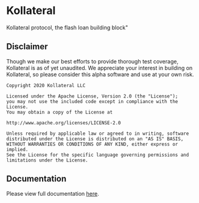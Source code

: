 # Kollateral
Kollateral protocol, the flash loan building block"

## Disclaimer
Though we make our best efforts to provide thorough test coverage, Kollateral is as of yet unaudited. We appreciate your interest in building on Kollateral, so please consider this alpha software and use at your own risk.

```
Copyright 2020 Kollateral LLC

Licensed under the Apache License, Version 2.0 (the "License");
you may not use the included code except in compliance with the License.
You may obtain a copy of the License at

http://www.apache.org/licenses/LICENSE-2.0

Unless required by applicable law or agreed to in writing, software
distributed under the License is distributed on an "AS IS" BASIS,
WITHOUT WARRANTIES OR CONDITIONS OF ANY KIND, either express or implied.
See the License for the specific language governing permissions and
limitations under the License.
```

## Documentation
Please view full documentation [here](https://docs.kollateral.co).
